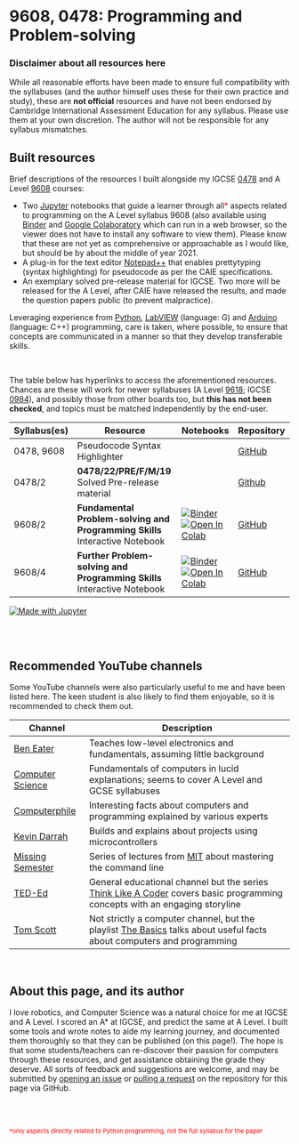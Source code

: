 # 9608, 0478: Programming and Problem-solving

### Disclaimer about all resources here
While all reasonable efforts have been made to ensure full compatibility with the syllabuses (and the author himself uses these for their own practice and study), these are **not official** resources and have not been endorsed by Cambridge International Assessment Education for any syllabus. Please use them at your own discretion. The author will not be responsible for any syllabus mismatches.

## Built resources

Brief descriptions of the resources I built alongside my IGCSE [0478](https://www.cambridgeinternational.org/programmes-and-qualifications/cambridge-igcse-computer-science-0478/) and A Level [9608](https://www.cambridgeinternational.org/programmes-and-qualifications/cambridge-international-as-and-a-level-computer-science-9608/) courses:

* Two [Jupyter](https://jupyter.org/) notebooks that guide a learner through all<span style="color:red">\*</span> aspects related to programming on the A Level syllabus 9608 (also available using [Binder](https://mybinder.org/) and [Google Colaboratory](https://colab.research.google.com/) which can run in a web browser, so the viewer does not have to install any software to view them). Please know that these are not yet as comprehensive or approachable as I would like, but should be by about the middle of year 2021.
* A plug-in for the text editor [Notepad++](https://notepad-plus-plus.org/) that enables prettytyping (syntax highlighting) for pseudocode as per the CAIE specifications.
* An exemplary solved pre-release material for IGCSE. Two more will be released for the A Level, after CAIE have released the results, and made the question papers public (to prevent malpractice).

Leveraging experience from [Python](https://www.python.org/), [LabVIEW](http://labview.com/) (language: G) and [Arduino](https://arduino.cc/) (language: C++) programming, care is taken, where possible, to ensure that concepts are communicated in a manner so that they develop transferable skills.

<br>

The table below has hyperlinks to access the aforementioned resources. Chances are these will work for newer syllabuses (A Level [9618](https://www.cambridgeinternational.org/programmes-and-qualifications/cambridge-international-as-and-a-level-computer-science-9618/); IGCSE [0984](https://www.cambridgeinternational.org/programmes-and-qualifications/cambridge-igcse-9-1-computer-science-0984/)), and possibly those from other boards too, but **this has not been checked**, and topics must be matched independently by the end-user.

| Syllabus(es) | Resource | Notebooks | Repository |
| -- | -- | -- | -- |
| 0478, 9608 | Pseudocode Syntax Highlighter | | [GitHub](https://github.com/eccentricOrange/NPP-CAIE-Pseudocode-Highlighting-plugin) |
| 0478/2 | **0478/22/PRE/F/M/19** <br> Solved  Pre-release material | | [Github](https://github.com/eccentricOrange/0478-22-PRE-F-M-19) |
| 9608/2 | **Fundamental Problem-solving and Programming Skills** <br> Interactive Notebook | [![Binder](https://mybinder.org/badge_logo.svg)](https://mybinder.org/v2/gh/eccentricOrange/9608-Programming-Interactive-Notes/master?filepath=Section%202%20Fundamental%20Problem-solving%20and%20Programming%20Skills.ipynb) <br> [![Open In Colab](https://colab.research.google.com/assets/colab-badge.svg)](https://colab.research.google.com/github/eccentricOrange/9608-Programming-Interactive-Notes/blob/master/Section%202%20Fundamental%20Problem-solving%20and%20Programming%20Skills.ipynb) | [GitHub](https://github.com/eccentricOrange/9608-Programming-Interactive-Notes/blob/master/Section%202%20Fundamental%20Problem-solving%20and%20Programming%20Skills.ipynb) |
| 9608/4 | **Further Problem-solving and Programming Skills** <br> Interactive Notebook | [![Binder](https://mybinder.org/badge_logo.svg)](https://mybinder.org/v2/gh/eccentricOrange/9608-Programming-Interactive-Notes/master?filepath=Section%204%20Further%20Problem-solving%20and%20Programming%20Skills.ipynb) <br> [![Open In Colab](https://colab.research.google.com/assets/colab-badge.svg)](https://colab.research.google.com/github/eccentricOrange/9608-Programming-Interactive-Notes/blob/master/Section%204%20Further%20Problem-solving%20and%20Programming%20Skills.ipynb) | [GitHub](https://github.com/eccentricOrange/9608-Programming-Interactive-Notes/blob/master/Section%204%20Further%20Problem-solving%20and%20Programming%20Skills.ipynb) |

[![Made with Jupyter](https://img.shields.io/badge/Notebooks%20made%20with-Jupyter-orange?style=for-the-badge&logo=Jupyter)](https://jupyter.org/try)

<br>
<br>

## Recommended YouTube channels
Some YouTube channels were also particularly useful to me and have been listed here. The keen student is also likely to find them enjoyable, so it is recommended to check them out.

| Channel | Description |
| -- | -- |
| [Ben Eater](https://www.youtube.com/user/eaterbc) | Teaches low-level electronics and fundamentals, assuming little background |
| [Computer Science](https://www.youtube.com/channel/UCSX3MR0gnKDxyXAyljWzm0Q) | Fundamentals of computers in lucid explanations; seems to cover A Level and GCSE syllabuses |
| [Computerphile](https://www.youtube.com/user/Computerphile) | Interesting facts about computers and programming explained by various experts |
| [Kevin Darrah](https://www.youtube.com/user/kdarrah1234) | Builds and explains about projects using microcontrollers |
| [Missing Semester](https://www.youtube.com/channel/UCuXy5tCgEninup9cGplbiFw) | Series of lectures from [MIT](https://web.mit.edu) about mastering the command line |
| [TED-Ed](https://www.youtube.com/user/TEDEducation) | General educational channel but the series [Think Like A Coder](https://www.youtube.com/playlist?list=PLJicmE8fK0EgogMqDYMgcADT1j5b911or) covers basic programming concepts with an engaging storyline |
| [Tom Scott](https://www.youtube.com/user/enyay) | Not strictly a computer channel, but the playlist [The Basics](https://www.youtube.com/playlist?list=PL96C35uN7xGLLeET0dOWaKHkAlPsrkcha) talks about useful facts about computers and programming |

<br>

## About this page, and its author
I love robotics, and Computer Science was a natural choice for me at IGCSE and A Level. I scored an A* at IGCSE, and predict the same at A Level. I built some tools and wrote notes to aide my learning journey, and documented them thoroughly so that they can be published (on this page!). The hope is that some students/teachers can re-discover their passion for computers through these resources, and get assistance obtaining the grade they deserve. All sorts of feedback and suggestions are welcome, and may be submitted by [opening an issue](https://docs.github.com/en/free-pro-team@latest/github/managing-your-work-on-github/creating-an-issue) or [pulling a request](https://docs.github.com/en/free-pro-team@latest/github/collaborating-with-issues-and-pull-requests/about-pull-requests) on the repository for this page via GitHub.

<br> <br>

<p style="color:red; font-size:11px">*only aspects directly related to Python programming, not the full syllabus for the paper</p>
